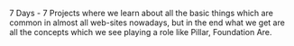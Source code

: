 7 Days - 7 Projects where we learn about all the basic things which are common in almost all web-sites nowadays, but in the end what we get are all the concepts which we see playing a role like Pillar, Foundation Are.

